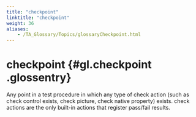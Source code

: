 ```yaml
--- 
title: "checkpoint"
linktitle: "checkpoint"
weight: 36
aliases: 
    - /TA_Glossary/Topics/glossaryCheckpoint.html
---
```

# checkpoint {#gl.checkpoint .glossentry}

Any point in a test procedure in which any type of check action \(such as check control exists, check picture, check native property\) exists. check actions are the only built-in actions that register pass/fail results.

